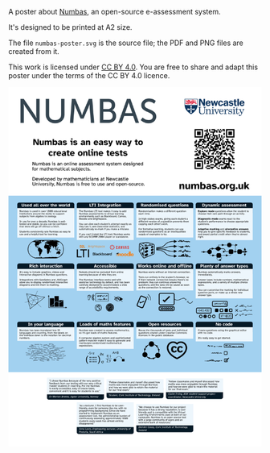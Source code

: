 A poster about [Numbas](https://numbas.org.uk), an open-source e-assessment system.

It's designed to be printed at A2 size.

The file `numbas-poster.svg` is the source file; the PDF and PNG files are created from it.

This work is licensed under [CC BY 4.0](https://creativecommons.org/licenses/by/4.0). You are free to share and adapt this poster under the terms of the CC BY 4.0 licence.

![Numbas poster](numbas-poster.png)
